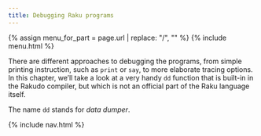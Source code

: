 ```yaml
---
title: Debugging Raku programs
---
```


{% assign menu_for_part = page.url | replace: "/", "" %}
{% include menu.html %}

There are different approaches to debugging the programs, from simple printing instruction, such as `print` or `say`, to more elaborate tracing options. In this chapter, we’ll take a look at a very handy `dd` function that is built-in in the Rakudo compiler, but which is not an official part of the Raku language itself.

The name `dd` stands for _data dumper_.

{% include nav.html %}
